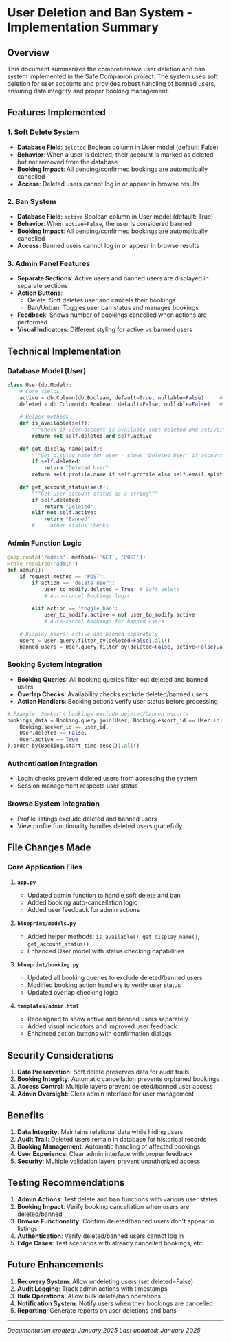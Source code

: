 # User Deletion and Ban System - Implementation Summary

## Overview
This document summarizes the comprehensive user deletion and ban system implemented in the Safe Companion project. The system uses soft deletion for user accounts and provides robust handling of banned users, ensuring data integrity and proper booking management.

## Features Implemented

### 1. Soft Delete System
- **Database Field**: `deleted` Boolean column in User model (default: False)
- **Behavior**: When a user is deleted, their account is marked as deleted but not removed from the database
- **Booking Impact**: All pending/confirmed bookings are automatically cancelled
- **Access**: Deleted users cannot log in or appear in browse results

### 2. Ban System
- **Database Field**: `active` Boolean column in User model (default: True)
- **Behavior**: When `active=False`, the user is considered banned
- **Booking Impact**: All pending/confirmed bookings are automatically cancelled
- **Access**: Banned users cannot log in or appear in browse results

### 3. Admin Panel Features
- **Separate Sections**: Active users and banned users are displayed in separate sections
- **Action Buttons**: 
  - Delete: Soft deletes user and cancels their bookings
  - Ban/Unban: Toggles user ban status and manages bookings
- **Feedback**: Shows number of bookings cancelled when actions are performed
- **Visual Indicators**: Different styling for active vs banned users

## Technical Implementation

### Database Model (User)
```python
class User(db.Model):
    # Core fields
    active = db.Column(db.Boolean, default=True, nullable=False)     # Ban status
    deleted = db.Column(db.Boolean, default=False, nullable=False)   # Soft delete
    
    # Helper methods
    def is_available(self):
        """Check if user account is available (not deleted and active)"""
        return not self.deleted and self.active
    
    def get_display_name(self):
        """Get display name for user - shows 'Deleted User' if account is deleted"""
        if self.deleted:
            return "Deleted User"
        return self.profile.name if self.profile else self.email.split('@')[0]
    
    def get_account_status(self):
        """Get user account status as a string"""
        if self.deleted:
            return "Deleted"
        elif not self.active:
            return "Banned"
        # ... other status checks
```

### Admin Function Logic
```python
@app.route('/admin', methods=['GET', 'POST'])
@role_required('admin')
def admin():
    if request.method == 'POST':
        if action == 'delete_user':
            user_to_modify.deleted = True  # Soft delete
            # Auto-cancel bookings logic
            
        elif action == 'toggle_ban':
            user_to_modify.active = not user_to_modify.active
            # Auto-cancel bookings for banned users
    
    # Display users: active and banned separately
    users = User.query.filter_by(deleted=False).all()
    banned_users = User.query.filter_by(deleted=False, active=False).all()
```

### Booking System Integration
- **Booking Queries**: All booking queries filter out deleted and banned users
- **Overlap Checks**: Availability checks exclude deleted/banned users
- **Action Handlers**: Booking actions verify user status before processing

```python
# Example: Seeker's bookings exclude deleted/banned escorts
bookings_data = Booking.query.join(User, Booking.escort_id == User.id).filter(
    Booking.seeker_id == user_id,
    User.deleted == False,
    User.active == True
).order_by(Booking.start_time.desc()).all()
```

### Authentication Integration
- Login checks prevent deleted users from accessing the system
- Session management respects user status

### Browse System Integration
- Profile listings exclude deleted and banned users
- View profile functionality handles deleted users gracefully

## File Changes Made

### Core Application Files
1. **`app.py`**
   - Updated admin function to handle soft delete and ban
   - Added booking auto-cancellation logic
   - Added user feedback for admin actions

2. **`blueprint/models.py`**
   - Added helper methods: `is_available()`, `get_display_name()`, `get_account_status()`
   - Enhanced User model with status checking capabilities

3. **`blueprint/booking.py`**
   - Updated all booking queries to exclude deleted/banned users
   - Modified booking action handlers to verify user status
   - Updated overlap checking logic

4. **`templates/admin.html`**
   - Redesigned to show active and banned users separately
   - Added visual indicators and improved user feedback
   - Enhanced action buttons with confirmation dialogs

## Security Considerations

1. **Data Preservation**: Soft delete preserves data for audit trails
2. **Booking Integrity**: Automatic cancellation prevents orphaned bookings
3. **Access Control**: Multiple layers prevent deleted/banned user access
4. **Admin Oversight**: Clear admin interface for user management

## Benefits

1. **Data Integrity**: Maintains relational data while hiding users
2. **Audit Trail**: Deleted users remain in database for historical records
3. **Booking Management**: Automatic handling of affected bookings
4. **User Experience**: Clear admin interface with proper feedback
5. **Security**: Multiple validation layers prevent unauthorized access

## Testing Recommendations

1. **Admin Actions**: Test delete and ban functions with various user states
2. **Booking Impact**: Verify booking cancellation when users are deleted/banned
3. **Browse Functionality**: Confirm deleted/banned users don't appear in listings
4. **Authentication**: Verify deleted/banned users cannot log in
5. **Edge Cases**: Test scenarios with already cancelled bookings, etc.

## Future Enhancements

1. **Recovery System**: Allow undeleting users (set deleted=False)
2. **Audit Logging**: Track admin actions with timestamps
3. **Bulk Operations**: Allow bulk delete/ban operations
4. **Notification System**: Notify users when their bookings are cancelled
5. **Reporting**: Generate reports on user deletions and bans

---
*Documentation created: January 2025*
*Last updated: January 2025*
